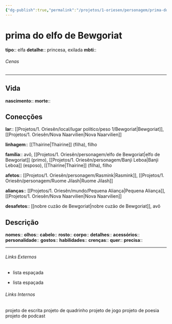 ```yaml
---
{"dg-publish":true,"permalink":"/projetos/1-oriesen/personagem/prima-do-elfo-de-bewgoriat/"}
---
```



# prima do elfo de Bewgoriat
**tipo**:: elfa
**detalhe**:: princesa, exilada
**mbti**:: 


###### Cenas



---
## Vida
**nascimento**:: 
**morte**:: 


## Conecções
**lar**:: [[Projetos/1. Oriesên/local/lugar político/peso 1/Bewgoriat|Bewgoriat]], [[Projetos/1. Oriesên/Nova Naarvilien|Nova Naarvilien]]

**linhagem**:: [[Thairine|Thairine]] (filha), filho

**família**:: avô, [[Projetos/1. Oriesên/personagem/elfo de Bewgoriat|elfo de Bewgoriat]] (primo), [[Projetos/1. Oriesên/personagem/Banji Leboa|Banji Leboa]] (esposo), [[Thairine|Thairine]] (filha), filho

**afetos**:: [[Projetos/1. Oriesên/personagem/Rasmink|Rasmink]], [[Projetos/1. Oriesên/personagem/Ruome Jilash|Ruome Jilash]]

**alianças**:: [[Projetos/1. Oriesên/mundo/Pequena Aliança|Pequena Aliança]], [[Projetos/1. Oriesên/Nova Naarvilien|Nova Naarvilien]]

**desafetos**:: [[nobre cuzão de Bewgoriat|nobre cuzão de Bewgoriat]], avô


## Descrição
**nomes**:: 
**olhos**:: 
**cabelo**:: 
**rosto**:: 
**corpo**:: 
**detalhes**:: 
**acessórios**:: 
**personalidade**:: 
**gostos**:: 
**habilidades**:: 
**crenças**:: 
**quer**:: 
**precisa**:: 


---
###### Links Externos
- lista espaçada

- lista espaçada


###### Links Internos
projeto de escrita
projeto de quadrinho
projeto de jogo
projeto de poesia
projeto de podcast